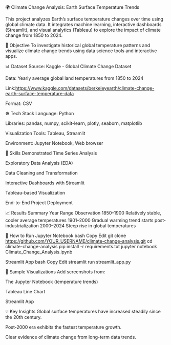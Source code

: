 
🌍 Climate Change Analysis: Earth Surface Temperature Trends

This project analyzes Earth’s surface temperature changes over time using global climate data. It integrates machine learning, interactive dashboards (Streamlit), and visual analytics (Tableau) to explore the impact of climate change from 1850 to 2024.


🎯 Objective
To investigate historical global temperature patterns and visualize climate change trends using data science tools and interactive apps.


📊 Dataset
Source: Kaggle - Global Climate Change Dataset

Data: Yearly average global land temperatures from 1850 to 2024

Link:https://www.kaggle.com/datasets/berkeleyearth/climate-change-earth-surface-temperature-data

Format: CSV


⚙️ Tech Stack
Language: Python

Libraries: pandas, numpy, scikit-learn, plotly, seaborn, matplotlib

Visualization Tools: Tableau, Streamlit

Environment: Jupyter Notebook, Web browser


🧠 Skills Demonstrated
Time Series Analysis

Exploratory Data Analysis (EDA)

Data Cleaning and Transformation

Interactive Dashboards with Streamlit

Tableau-based Visualization

End-to-End Project Deployment


📈 Results Summary
Year Range	Observation
1850–1900	Relatively stable, cooler average temperatures
1901–2000	Gradual warming trend starts post-industrialization
2000–2024	Steep rise in global temperatures

🚀 How to Run
Jupyter Notebook
bash
Copy
Edit
git clone https://github.com/YOUR_USERNAME/climate-change-analysis.git
cd climate-change-analysis
pip install -r requirements.txt
jupyter notebook Climate_Change_Analysis.ipynb

Streamlit App
bash
Copy
Edit
streamlit run streamlit_app.py

📸 Sample Visualizations
Add screenshots from:

The Jupyter Notebook (temperature trends)

Tableau Line Chart

Streamlit App

💡 Key Insights
Global surface temperatures have increased steadily since the 20th century.

Post-2000 era exhibits the fastest temperature growth.

Clear evidence of climate change from long-term data trends.
